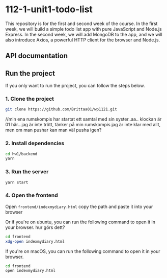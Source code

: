 # 112-1-unit1-todo-list

This repository is for the first and second week of the course.
In the first week, we will build a simple todo list app with pure JavaScript and Node.js Express.
In the second week, we will add MongoDB to the app, and we will also introduce Axios, a powerful HTTP client for the browser and Node.js.

## API documentation

## Run the project

If you only want to run the project, you can follow the steps below.

### 1. Clone the project

```bash
git clone https://github.com/Brittaa01/wp1121.git
```
//min ena rumskompis har startat ett samtal med sin syster..aa..
klockan är 01 här...jag är inte trött, tänker på min rumskompis
jag är inte klar med allt, men om man pushar kan man väl pusha igen? 
### 2. Install dependencies

```bash
cd hw1/backend
yarn
```

### 3. Run the server

```bash
yarn start
```

### 4. Open the frontend

Open `frontend/indexmydiary.html` copy the path and paste it into your browser

Or if you're on ubuntu, you can run the following command to open it in your browser. hur görs dett?

```bash
cd frontend
xdg-open indexmydiary.html
```

If you're on macOS, you can run the following command to open it in your browser.

```bash
cd frontend
open indexmydiary.html
```

